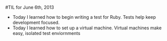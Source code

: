 #TIL for June 6th, 2013
* Today I learned how to begin writing a test for Ruby. Tests help keep development focused.
* Today I learned how to set up a virtual machine. Virtual machines make easy, isolated test enviornments
